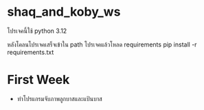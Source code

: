 # shaq_and_koby_ws

โปรเจคนี้ใช้ python 3.12

หลังโคลนโปรเจคเสร็จเข้าใน path โปรเจคแล้วโหลด requirements
pip install -r requirements.txt

# First Week 
- ทำโปรแกรมจับภาพลูกบาสและแป้นบาส
